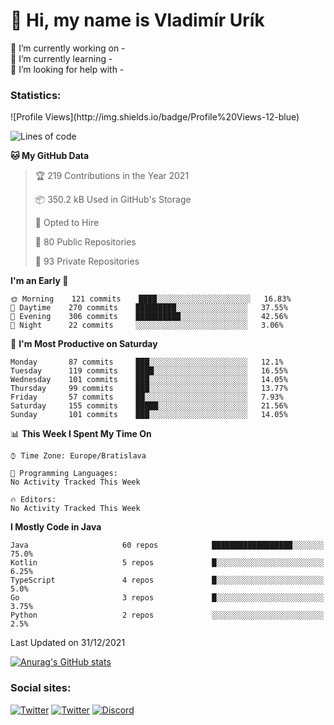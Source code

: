 <h1> 👋 Hi, my name is Vladimír Urík</h1>
<p>
 🔭 I’m currently working on -<br>
 🌱 I’m currently learning -<br>
 🤔 I’m looking for help with -<br>
</p>
<h3>Statistics:</h3>
<!--START_SECTION:waka-->
![Profile Views](http://img.shields.io/badge/Profile%20Views-12-blue)

![Lines of code](https://img.shields.io/badge/From%20Hello%20World%20I%27ve%20Written-1%20Million%20lines%20of%20code-blue)

**🐱 My GitHub Data** 

> 🏆 219 Contributions in the Year 2021
 > 
> 📦 350.2 kB Used in GitHub's Storage 
 > 
> 💼 Opted to Hire
 > 
> 📜 80 Public Repositories 
 > 
> 🔑 93 Private Repositories  
 > 
**I'm an Early 🐤** 

```text
🌞 Morning    121 commits    ████░░░░░░░░░░░░░░░░░░░░░   16.83% 
🌆 Daytime    270 commits    █████████░░░░░░░░░░░░░░░░   37.55% 
🌃 Evening    306 commits    ██████████░░░░░░░░░░░░░░░   42.56% 
🌙 Night      22 commits     ░░░░░░░░░░░░░░░░░░░░░░░░░   3.06%

```
📅 **I'm Most Productive on Saturday** 

```text
Monday       87 commits     ███░░░░░░░░░░░░░░░░░░░░░░   12.1% 
Tuesday      119 commits    ████░░░░░░░░░░░░░░░░░░░░░   16.55% 
Wednesday    101 commits    ███░░░░░░░░░░░░░░░░░░░░░░   14.05% 
Thursday     99 commits     ███░░░░░░░░░░░░░░░░░░░░░░   13.77% 
Friday       57 commits     ██░░░░░░░░░░░░░░░░░░░░░░░   7.93% 
Saturday     155 commits    █████░░░░░░░░░░░░░░░░░░░░   21.56% 
Sunday       101 commits    ███░░░░░░░░░░░░░░░░░░░░░░   14.05%

```


📊 **This Week I Spent My Time On** 

```text
⌚︎ Time Zone: Europe/Bratislava

💬 Programming Languages: 
No Activity Tracked This Week

🔥 Editors: 
No Activity Tracked This Week

```

**I Mostly Code in Java** 

```text
Java                     60 repos            ██████████████████░░░░░░░   75.0% 
Kotlin                   5 repos             █░░░░░░░░░░░░░░░░░░░░░░░░   6.25% 
TypeScript               4 repos             █░░░░░░░░░░░░░░░░░░░░░░░░   5.0% 
Go                       3 repos             █░░░░░░░░░░░░░░░░░░░░░░░░   3.75% 
Python                   2 repos             ░░░░░░░░░░░░░░░░░░░░░░░░░   2.5%

```



 Last Updated on 31/12/2021
<!--END_SECTION:waka-->

[![Anurag's GitHub stats](https://github-readme-stats.vercel.app/api?username=vladimir-urik)](https://github.com/anuraghazra/github-readme-stats)

<h3>Social sites:</h3>
<p><a href="https://twitter.com/GGGEDR" target="_blank"><img alt="Twitter" src="https://img.shields.io/badge/twitter-%231DA1F2.svg?&style=for-the-badge&logo=twitter&logoColor=white" /></a> <a href="https://www.reddit.com/user/GGGEDR" target="_blank"><img alt="Twitter" src="https://img.shields.io/badge/reddit-%23FE6262.svg?&style=for-the-badge&logo=reddit&logoColor=white" /></a> <a href="https://discord.com/users/535708984959827978" target="_blank"><img alt="Discord" src="https://img.shields.io/badge/discord-%235865f2.svg?&style=for-the-badge&logo=discord&logoColor=white" />
</p>

